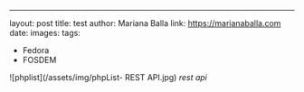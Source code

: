 ---
layout: post
title: test
author: Mariana Balla
link: https://marianaballa.com
date: 
images: 
tags:
- Fedora
- FOSDEM






![phplist](/assets/img/phpList- REST API.jpg)
<i>rest api</i>
